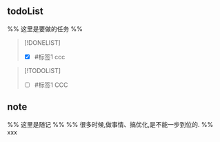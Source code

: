 ## todoList
%% 这里是要做的任务 %%

> [!DONELIST] 
> - [x] #标签1 ccc

> [!TODOLIST]
> - [ ] #标签1 CCC

## note
%% 这里是随记 %%
%% 很多时候,做事情、搞优化,是不能一步到位的. %%
xxx